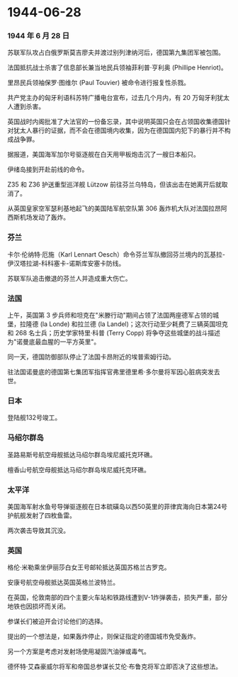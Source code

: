 # 1944-06-28

### 1944 年 6 月 28 日

苏联军队攻占白俄罗斯莫吉廖夫并渡过别列津纳河后，德国第九集团军被包围。

法国抵抗战士杀害了信息部长兼当地民兵领袖菲利普·亨利奥 (Phillipe
Henriot)。

里昂民兵领袖保罗·图维尔 (Paul Touvier) 被命令进行报复性杀戮。

共产党主办的匈牙利语科苏特广播电台宣布，过去几个月内，有 20
万匈牙利犹太人遭到杀害。

英国战时内阁批准了大法官的一份备忘录，其中说明英国只会在占领国收集德国针对犹太人暴行的证据，而不会在德国境内收集，因为在德国国内犯下的暴行并不构成战争罪。

据报道，美国海军加尔号驱逐舰在白天用甲板炮击沉了一艘日本船只。

伊绪岛接到开赴前线的命令。

Z35 和 Z36 护送重型巡洋舰 Lützow
前往芬兰乌特岛，但该出击在她离开后就取消了。

从英国皇家空军瑟利基地起飞的美国陆军航空队第 306
轰炸机大队对法国拉昂阿西斯机场发动了轰炸。

### 芬兰

卡尔·伦纳特·厄施（Karl Lennart
Oesch）命令芬兰军队撤回芬兰境内的瓦基拉-伊汉塔拉湖-科科塞卡-诺斯库安塞卡防线。

苏联军队追击撤退的芬兰人并造成重大伤亡。

### 法国

上午，英国第 3
步兵师和坦克在"米滕行动"期间占领了法国两座德军占领的城堡，拉隆德 (la
Londe) 和拉兰德 (la Landel)；这次行动至少耗费了三辆英国坦克和 268
名士兵；历史学家特里·科普 (Terry Copp)
将争夺这些城堡的战斗描述为"诺曼底最血腥的一平方英里"。

同一天，德国防御部队停止了法国卡昂附近的埃普索姆行动。

驻法国诺曼底的德国第七集团军指挥官弗里德里希·多尔曼将军因心脏病突发去世。

### 日本

登陆舰132号竣工。

### 马绍尔群岛

圣路易斯号航空母舰抵达马绍尔群岛埃尼威托克环礁。

檀香山号航空母舰抵达马绍尔群岛埃尼威托克环礁。

### 太平洋

美国海军射水鱼号导弹驱逐舰在日本硫磺岛以西50英里的菲律宾海向日本第24号护航舰发射了四枚鱼雷。

两次袭击导致其沉没。

### 英国

格伦·米勒乘坐伊丽莎白女王号邮轮抵达英国苏格兰古罗克。

安康号航空母舰抵达英国英格兰波特兰。

在英国，伦敦南部的四个主要火车站和铁路线遭到V-1炸弹袭击，损失严重，部分地铁也因损坏而关闭。

参谋长们被迫开会讨论他们的选择。

提出的一个想法是，如果轰炸停止，则保证指定的德国城市免受轰炸。

另一个方案是考虑对发射场使用凝固汽油弹或毒气。

德怀特·艾森豪威尔将军和帝国总参谋长艾伦·布鲁克将军立即否决了这些想法。